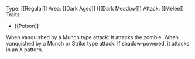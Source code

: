Type: [[Regular]]
Area: [[Dark Ages]] ([[Dark Meadow]])
Attack: [[Melee]]
Traits:
- [[Poison]]

When vanquished by a Munch type attack: It attacks the zombie.
When vanquished by a Munch or Strike type attack: If shadow-powered, it attacks in an X pattern.